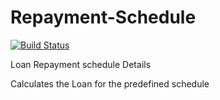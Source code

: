 # Repayment-Schedule

[![Build Status](http://192.168.99.100:8080/buildStatus/icon?job=Git-Repayment-schedeule)](http://192.168.99.100:8080/job/Git-Repayment-schedeule/)

Loan Repayment schedule Details

Calculates the Loan for the predefined schedule
